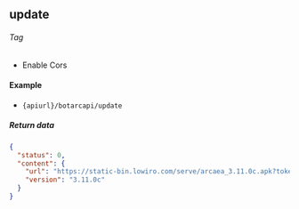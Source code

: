 ## update

###### Tag

* Enable Cors

#### Example

+ `{apiurl}/botarcapi/update`

##### Return data

```json
{
  "status": 0,
  "content": {
    "url": "https://static-bin.lowiro.com/serve/arcaea_3.11.0c.apk?token=HthO8sS2Fm8sgZvT08zcW4Qjzd0nZAWTgX6LCFDp957ILarc4qqzXUuWMGDMEufV3",
    "version": "3.11.0c"
  }
}
```
